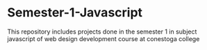 # Semester-1-Javascript
This repository includes projects done in the semester 1 in subject javascript of web design development course at conestoga college

